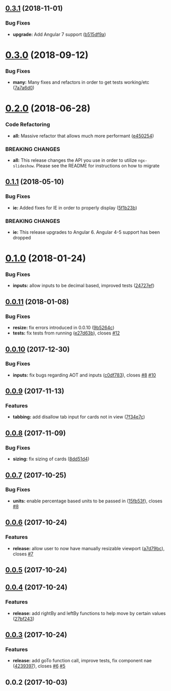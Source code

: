 <a name="0.3.1"></a>
## [0.3.1](https://github.com/Linkd-Inc/ngx-slideshow/compare/v0.2.0...v0.3.1) (2018-11-01)


### Bug Fixes

* **upgrade:** Add Angular 7 support ([b515df9a](https://github.com/Linkd-Inc/ngx-slideshow/commit/b515df9a))



<a name="0.3.0"></a>
# [0.3.0](https://github.com/Linkd-Inc/ngx-slideshow/compare/v0.2.0...v0.3.0) (2018-09-12)


### Bug Fixes

* **many:** Many fixes and refactors in order to get tests working/etc ([7a7a6d0](https://github.com/Linkd-Inc/ngx-slideshow/commit/7a7a6d0))



<a name="0.2.0"></a>
# [0.2.0](https://github.com/Linkd-Inc/ngx-slideshow/compare/0.1.1...0.2.0) (2018-06-28)


### Code Refactoring

* **all:** Massive refactor that allows much more performant ([e450254](https://github.com/Linkd-Inc/ngx-slideshow/commit/e450254))


### BREAKING CHANGES

* **all:** This release changes the API you use in order
to utilize `ngx-slideshow`. Please see the README for instructions
on how to migrate



<a name="0.1.1"></a>
## [0.1.1](https://github.com/Linkd-Inc/ngx-slideshow/compare/v0.1.0...v0.1.1) (2018-05-10)


### Bug Fixes

* **ie:** Added fixes for IE in order to properly display ([5f1b23b](https://github.com/Linkd-Inc/ngx-slideshow/commit/5f1b23b))


### BREAKING CHANGES

* **ie:** This release upgrades to Angular 6. Angular 4-5 support has been dropped



<a name="0.1.0"></a>
# [0.1.0](https://github.com/Linkd-Inc/ngx-slideshow/compare/v0.0.11...v0.1.0) (2018-01-24)


### Bug Fixes

* **inputs:** allow inputs to be decimal based, improved tests ([24727ef](https://github.com/Linkd-Inc/ngx-slideshow/commit/24727ef))



<a name="0.0.11"></a>
## [0.0.11](https://github.com/Linkd-Inc/ngx-slideshow/compare/v0.0.10...v0.0.11) (2018-01-08)


### Bug Fixes

* **resize:** fix errors introduced in 0.0.10 ([9b5264c](https://github.com/Linkd-Inc/ngx-slideshow/commit/9b5264c))
* **tests:** fix tests from running ([e27d63b](https://github.com/Linkd-Inc/ngx-slideshow/commit/e27d63b)), closes [#12](https://github.com/Linkd-Inc/ngx-slideshow/issues/12)



<a name="0.0.10"></a>
## [0.0.10](https://github.com/Linkd-Inc/ngx-slideshow/compare/v0.0.9...v0.0.10) (2017-12-30)


### Bug Fixes

* **inputs:** fix bugs regarding AOT and inputs ([c0df783](https://github.com/Linkd-Inc/ngx-slideshow/commit/c0df783)), closes [#8](https://github.com/Linkd-Inc/ngx-slideshow/issues/8) [#10](https://github.com/Linkd-Inc/ngx-slideshow/issues/10)



<a name="0.0.9"></a>
## [0.0.9](https://github.com/Linkd-Inc/ngx-slideshow/compare/v0.0.8...v0.0.9) (2017-11-13)


### Features

* **tabbing:** add disallow tab input for cards not in view ([7f34e7c](https://github.com/Linkd-Inc/ngx-slideshow/commit/7f34e7c))



<a name="0.0.8"></a>
## [0.0.8](https://github.com/Linkd-Inc/ngx-slideshow/compare/v0.0.7...v0.0.8) (2017-11-09)


### Bug Fixes

* **sizing:** fix sizing of cards ([8dd51d4](https://github.com/Linkd-Inc/ngx-slideshow/commit/8dd51d4))



<a name="0.0.7"></a>
## [0.0.7](https://github.com/Linkd-Inc/ngx-slideshow/compare/v0.0.6...v0.0.7) (2017-10-25)


### Bug Fixes

* **units:** enable percentage based units to be passed in ([15fb53f](https://github.com/Linkd-Inc/ngx-slideshow/commit/15fb53f)), closes [#8](https://github.com/Linkd-Inc/ngx-slideshow/issues/8)



<a name="0.0.6"></a>
## [0.0.6](https://github.com/Linkd-Inc/ngx-slideshow/compare/v0.0.5...v0.0.6) (2017-10-24)


### Features

* **release:** allow user to now have manually resizable viewport ([a7d79bc](https://github.com/Linkd-Inc/ngx-slideshow/commit/a7d79bc)), closes [#7](https://github.com/Linkd-Inc/ngx-slideshow/issues/7)



<a name="0.0.5"></a>
## [0.0.5](https://github.com/Linkd-Inc/ngx-slideshow/compare/v0.0.4...v0.0.5) (2017-10-24)



<a name="0.0.4"></a>
## [0.0.4](https://github.com/Linkd-Inc/ngx-slideshow/compare/v0.0.3...v0.0.4) (2017-10-24)


### Features

* **release:** add rightBy and leftBy functions to help move by certain values ([27bf243](https://github.com/Linkd-Inc/ngx-slideshow/commit/27bf243))



<a name="0.0.3"></a>
## [0.0.3](https://github.com/Linkd-Inc/ngx-slideshow/compare/v0.0.2...v0.0.3) (2017-10-24)


### Features

* **release:** add goTo function call, improve tests, fix component nae ([4239397](https://github.com/Linkd-Inc/ngx-slideshow/commit/4239397)), closes [#6](https://github.com/Linkd-Inc/ngx-slideshow/issues/6) [#5](https://github.com/Linkd-Inc/ngx-slideshow/issues/5)



<a name="0.0.2"></a>
## 0.0.2 (2017-10-03)



